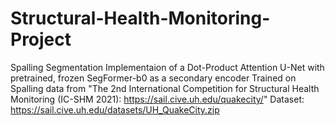 # Structural-Health-Monitoring-Project
Spalling Segmentation
Implementaion of a Dot-Product Attention U-Net with pretrained, frozen SegFormer-b0 as a secondary encoder
Trained on Spalling data from "The 2nd International Competition for Structural Health Monitoring (IC-SHM 2021): https://sail.cive.uh.edu/quakecity/"
Dataset: https://sail.cive.uh.edu/datasets/UH_QuakeCity.zip
